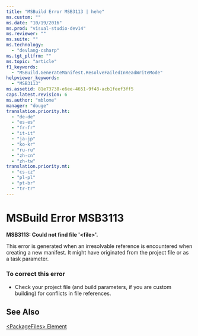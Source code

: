 ```yaml
---
title: "MSBuild Error MSB3113 | hehe"
ms.custom: ""
ms.date: "10/19/2016"
ms.prod: "visual-studio-dev14"
ms.reviewer: ""
ms.suite: ""
ms.technology: 
  - "devlang-csharp"
ms.tgt_pltfrm: ""
ms.topic: "article"
f1_keywords: 
  - "MSBuild.GenerateManifest.ResolveFailedInReadWriteMode"
helpviewer_keywords: 
  - "MSB3113"
ms.assetid: 81e73738-e6ee-4651-9f48-acb1feef3ff5
caps.latest.revision: 6
ms.author: "mblome"
manager: "douge"
translation.priority.ht: 
  - "de-de"
  - "es-es"
  - "fr-fr"
  - "it-it"
  - "ja-jp"
  - "ko-kr"
  - "ru-ru"
  - "zh-cn"
  - "zh-tw"
translation.priority.mt: 
  - "cs-cz"
  - "pl-pl"
  - "pt-br"
  - "tr-tr"
---
```

# MSBuild Error MSB3113
**MSB3113: Could not find file '\<file>'.**  
  
 This error is generated when an irresolvable reference is encountered when creating a new manifest. It might have originated from the project file or as a task parameter.  
  
### To correct this error  
  
-   Check your project file (and build parameters, if you are custom building) for conflicts in file references.  
  
## See Also  
 [\<PackageFiles> Element](../deployment/-packagefiles--element--bootstrapper-.md)